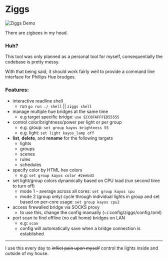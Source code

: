 # Ziggs

  ![Ziggs Demo](https://tcp.ac/i/UTlJi.gif)

There are zigbees in my head.

### Huh?

This tool was only planned as a personal tool for myself, consequentially the codebase is pretty messy.

With that being said, it should work fairly well to provide a command line interface for Phillips Hue brudges.

### Features:
  - interactive readline shell
    - run `go run ./ shell` || `ziggs shell`
  - manage multiple hue bridges at the same time
    - e.g target specific bridge: `use ECC0FAFFFED55555`
  - control color/brightness/power per light or per group
    - e.g. group: `set group kayos brightness 55`
    - e.g. light: `set light kayos_lamp off`
  - **list**, **delete**, and **rename** for the following targets
    - lights
    - groups
    - scenes
    - rules
    - schedules
  - specify color by HTML hex colors
    - e.g: `set group kayos color #2eebd3`
  - set light/group colors dynamically based on CPU load (run second time to turn off)
    - mode 1 - average across all cores: `set group kayos cpu`
    - mode 2 (group only) cycle through individual lights in group and set based on per-core usage: `set group kayos cpu2`
  - access firewalled bridge via SOCKS proxy
    - to use this, change the config manually (~/.config/ziggs/config.toml)
  - port scan to find offline (no call home) bridges on LAN
    - e.g: `scan`
    - config will automatically save when a bridge connection is established
---

I use this every day to ~~inflict pain upon myself~~ control the lights inside and outside of my house.
